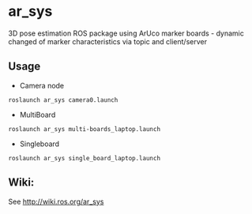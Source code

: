 ar_sys
======

3D pose estimation ROS package using ArUco marker boards - dynamic changed of marker characteristics via topic and client/server

## Usage

* Camera node 
```
roslaunch ar_sys camera0.launch
```

* MultiBoard
```
roslaunch ar_sys multi-boards_laptop.launch
```

* Singleboard
```
roslaunch ar_sys single_board_laptop.launch
```


## Wiki:
See http://wiki.ros.org/ar_sys
